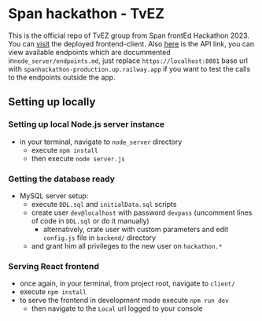 # Span hackathon - TvEZ

This is the official repo of TvEZ group from Span frontEd Hackathon 2023. 
You can [visit](shiny-duckanoo-86358f.netlify.app) the deployed frontend-client.
Also [here](spanhackathon-production.up.railway.app) is the API link, you can view available endpoints which 
are docummented in`node_server/endpoints.md`, just replace `https://localhost:8081` base url with 
`spanhackathon-production.up.railway.app` if you want to test the calls to the endpoints outside the app.

## Setting up locally

### Setting up local Node.js server instance

- in your terminal, navigate to `node_server` directory
    - execute `npm install`
    - then execute `node server.js`

### Getting the database ready

- MySQL server setup:
    - execute `DDL.sql` and `initialData.sql` scripts
    - create user `dev@localhost` with password `devpass` (uncomment lines of code in `DDL.sql` or do it manually)
        - alternatively, crate user with custom parameters and edit `config.js` file in `backend/` directory
    - and grant him all privileges to the new user on `hackathon.*`

### Serving React frontend

- once again, in your terminal, from project root, navigate to `client/`
- execute `npm install`
- to serve the frontend in development mode execute `npm run dev`
  - then navigate to the `Local` url logged to your console 
